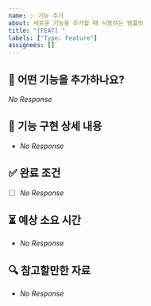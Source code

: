 ```yaml
---
name: ✨ 기능 추가
about: 새로운 기능을 추가할 때 사용하는 템플릿
title: "[FEAT] "
labels: ["Type: Feature"]
assignees: []
---
```



## 📌 어떤 기능을 추가하나요?
<!--
  추가하려는 기능과 목적을 3줄 이내로 간결하게 설명해주세요.
  이 변경사항이 왜 필요한가요? 어떤 문제를 해결하나요?
  (예시) 사용자 경험 개선을 위해, 토큰 자동 갱신 기능을 추가한다.
-->
_No Response_


## 📜 기능 구현 상세 내용
<!--
  기능 구현을 위해 필요한 구체적인 작업 목록을 나열해주세요.
  (예시) 클라이언트 측에서 401 응답을 받으면, 리프레시 토큰을 이용해 백그라운드에서 액세스 토큰을 재발급한다.
-->
- _No Response_


## ✅ 완료 조건
<!--
  어떤 상태가 되면 완료로 간주하나요?
  (예시) 액세스 토큰이 만료되고, 리프레시 토큰이 남아있는 상태에서 요청을 보내면 요청이 성공한다.
-->
- [ ] _No Response_


## ⏳ 예상 소요 시간
<!--
  예상되는 작업 소요 시간을 대략적으로 입력해주세요.
-->
- _No Response_


## 🔍 참고할만한 자료
<!--
  참고할만한 코드, 관련 문서 등을 자유롭게 추가하세요.
  (예시) [JWT 로그인 구현](https://...)
-->
- _No Response_
